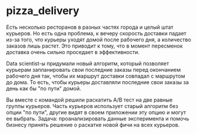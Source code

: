 # pizza_delivery

Есть несколько ресторанов в разных частях города и целый штат курьеров. Но есть одна проблема, к вечеру скорость доставки падает из-за того, что курьеры уходят домой после рабочего дня, а количество заказов лишь растет. Это приводит к тому, что в момент пересменок доставка очень сильно проседает в эффективности. 

Data scientist-ы придумали новый алгоритм, который позволяет курьерам запланировать свои последние заказы перед окончанием рабочего дня так, чтобы их маршрут доставки совпадал с маршрутом до дома. То есть, чтобы курьеры доставляли последние свои заказы за день как бы "по пути" домой. 

Вы вместе с командой решили раскатить A/B тест на две равные группы курьеров. Часть курьеров использует старый алгоритм без опции "по пути", другие видят в своем приложении эту опцию и могут ее выбрать. Задача: проанализировать данные эксперимента и помочь бизнесу принять решение о раскатке новой фичи на всех курьеров.
